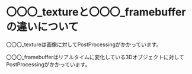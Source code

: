 # 〇〇〇_textureと〇〇〇_framebufferの違いについて

〇〇〇_textureは画像に対してPostProcessingがかかっています。

〇〇〇_framebufferはリアルタイムに変化している3Dオブジェクトに対してPostProcessingがかかっています。

